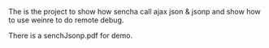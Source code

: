 The is the project to show how sencha call ajax json & jsonp and show how to use weinre to do remote debug.

There is a senchJsonp.pdf for demo.